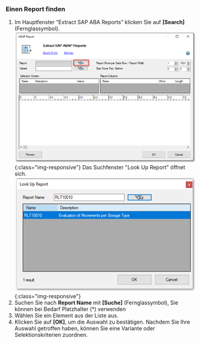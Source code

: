 ### Einen Report finden
1. Im Hauptfenster “Extract SAP ABA Reports” klicken Sie auf **[Search]** (Fernglassymbol).
![Report-SSIS-Component](/img/content/Report-SSIS-Component.png){:class="img-responsive"}
Das Suchfenster "Look Up Report" öffnet sich. 
![Report-Search](/img/content/Report-Search.png){:class="img-responsive"}
2. Suchen Sie nach **Report Name** mit **[Suche]** (Fernglassymbol), Sie können bei Bedarf Platzhalter (*) verwenden
3. Wählen Sie ein Element aus der Liste aus.
4. Klicken Sie auf **[OK]**, um die Auswahl zu bestätigen. Nachdem Sie Ihre Auswahl getroffen haben, können Sie eine Variante oder Selektionskriterien zuordnen.
